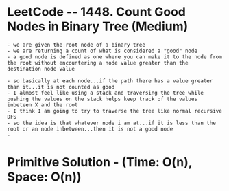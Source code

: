 # LeetCode -- 1448. Count Good Nodes in Binary Tree (Medium)

    - we are given the root node of a binary tree
    - we are returning a count of what is considered a "good" node
    - a good node is defined as one where you can make it to the node from the root without encountering a node value greater than the destination node value

    - so basically at each node...if the path there has a value greater than it...it is not counted as good
    - I almost feel like using a stack and traversing the tree while pushing the values on the stack helps keep track of the values inbeteen X and the root
    - I think I am going to try to traverse the tree like normal recursive DFS
    - so the idea is that whatever node i am at...if it is less than the root or an node inbetween...then it is not a good node
    - 


# Primitive Solution - (Time: O(n), Space: O(n))






